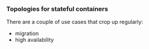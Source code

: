 ### Topologies for stateful containers

There are a couple of use cases that crop up regularly:

 * migration
 * high availability